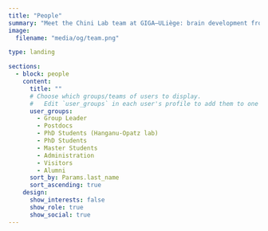 ```yaml
---
title: "People"
summary: "Meet the Chini Lab team at GIGA–ULiège: brain development from a systems neuroscience perspective."
image:
  filename: "media/og/team.png"

type: landing

sections:
  - block: people
    content:
      title: ""
      # Choose which groups/teams of users to display.
      #   Edit `user_groups` in each user's profile to add them to one or more of these groups.
      user_groups:
        - Group Leader
        - Postdocs
        - PhD Students (Hanganu-Opatz lab)
        - PhD Students
        - Master Students
        - Administration
        - Visitors
        - Alumni
      sort_by: Params.last_name
      sort_ascending: true
    design:
      show_interests: false
      show_role: true
      show_social: true
---
```

